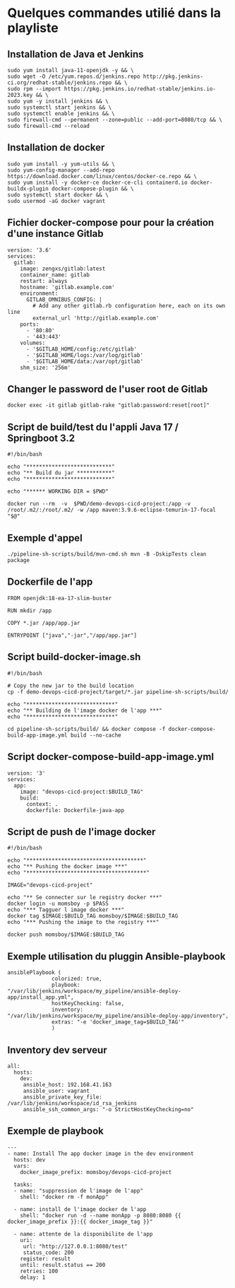 # Quelques commandes utilié dans la playliste

## Installation de Java et Jenkins 

```
sudo yum install java-11-openjdk -y && \
sudo wget -O /etc/yum.repos.d/jenkins.repo http://pkg.jenkins-ci.org/redhat-stable/jenkins.repo && \ 
sudo rpm --import https://pkg.jenkins.io/redhat-stable/jenkins.io-2023.key && \
sudo yum -y install jenkins && \
sudo systemctl start jenkins && \
sudo systemctl enable jenkins && \
sudo firewall-cmd --permanent --zone=public --add-port=8080/tcp && \
sudo firewall-cmd --reload
```

## Installation de docker 

```
sudo yum install -y yum-utils && \
sudo yum-config-manager --add-repo https://download.docker.com/linux/centos/docker-ce.repo && \
sudo yum install -y docker-ce docker-ce-cli containerd.io docker-buildx-plugin docker-compose-plugin && \
sudo systemctl start docker && \
sudo usermod -aG docker vagrant
```

## Fichier docker-compose pour pour la création d'une instance Gitlab

```
version: '3.6'
services:
  gitlab:
    image: zengxs/gitlab:latest
    container_name: gitlab
    restart: always
    hostname: 'gitlab.example.com'
    environment:
      GITLAB_OMNIBUS_CONFIG: |
        # Add any other gitlab.rb configuration here, each on its own line
        external_url 'http://gitlab.example.com'
    ports:
      - '80:80'
      - '443:443'
    volumes:
      - '$GITLAB_HOME/config:/etc/gitlab'
      - '$GITLAB_HOME/logs:/var/log/gitlab'
      - '$GITLAB_HOME/data:/var/opt/gitlab'
    shm_size: '256m'
```

## Changer le password de l'user root de Gitlab
`docker exec -it gitlab gitlab-rake "gitlab:password:reset[root]"`  

## Script de build/test du l'appli Java 17 / Springboot 3.2

```
#!/bin/bash

echo "***************************"
echo "** Build du jar ***********"
echo "***************************"

echo "****** WORKING DIR = $PWD"

docker run --rm  -v  $PWD/demo-devops-cicd-project:/app -v /root/.m2/:/root/.m2/ -w /app maven:3.9.6-eclipse-temurin-17-focal "$@"
```

## Exemple d'appel 

```
./pipeline-sh-scripts/build/mvn-cmd.sh mvn -B -DskipTests clean package
```

## Dockerfile de l'app

```
FROM openjdk:18-ea-17-slim-buster

RUN mkdir /app

COPY *.jar /app/app.jar

ENTRYPOINT ["java","-jar","/app/app.jar"]

```

## Script build-docker-image.sh 

```
#!/bin/bash

# Copy the new jar to the build location
cp -f demo-devops-cicd-project/target/*.jar pipeline-sh-scripts/build/

echo "****************************"
echo "** Building de l'image docker de l'app ***"
echo "****************************"

cd pipeline-sh-scripts/build/ && docker compose -f docker-compose-build-app-image.yml build --no-cache
```

## Script docker-compose-build-app-image.yml

```
version: '3'
services:
  app:
    image: "devops-cicd-project:$BUILD_TAG"
    build:
      context: .
      dockerfile: Dockerfile-java-app
```

## Script de push de l'image docker 

```
#!/bin/bash

echo "*************************************"
echo "** Pushing the docker image ***"
echo "**************************************"

IMAGE="devops-cicd-project"

echo "** Se connecter sur le registry docker ***"
docker login -u momsboy -p $PASS
echo "*** Tagguer l image docker ***"
docker tag $IMAGE:$BUILD_TAG momsboy/$IMAGE:$BUILD_TAG
echo "*** Pushing the image to the registry ***"

docker push momsboy/$IMAGE:$BUILD_TAG
```

## Exemple utilisation du pluggin Ansible-playbook

```
ansiblePlaybook (
              colorized: true,
              playbook: "/var/lib/jenkins/workspace/my_pipeline/ansible-deploy-app/install_app.yml",
              hostKeyChecking: false,
              inventory: "/var/lib/jenkins/workspace/my_pipeline/ansible-deploy-app/inventory",
              extras: "-e 'docker_image_tag=$BUILD_TAG'"
              )
```

## Inventory dev serveur

```
all:
  hosts:
    dev:
     ansible_host: 192.168.41.163
     ansible_user: vagrant
     ansible_private_key_file: /var/lib/jenkins/workspace/id_rsa_jenkins
     ansible_ssh_common_args: "-o StrictHostKeyChecking=no"
```

## Exemple de playbook 

```
---
- name: Install The app docker image in the dev environment
  hosts: dev
  vars:
    docker_image_prefix: momsboy/devops-cicd-project

  tasks:
  - name: "suppression de l'image de l'app"
    shell: "docker rm -f monApp"

  - name: install de l'image docker de l'app
    shell: "docker run -d --name monApp -p 8080:8080 {{ docker_image_prefix }}:{{ docker_image_tag }}"

  - name: attente de la disponibilite de l'app
    uri:
     url: "http://127.0.0.1:8080/test"
     status_code: 200
    register: result
    until: result.status == 200
    retries: 100
    delay: 1

```

## 
